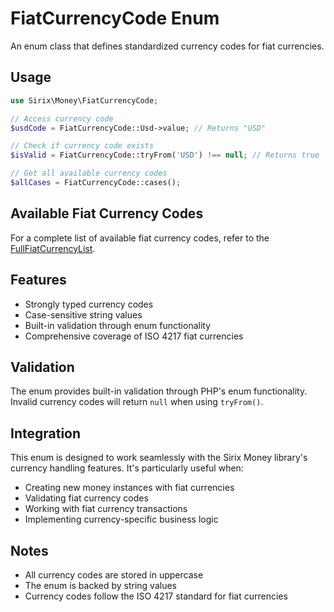 # FiatCurrencyCode Enum

An enum class that defines standardized currency codes for fiat currencies.

## Usage

```php
use Sirix\Money\FiatCurrencyCode;

// Access currency code
$usdCode = FiatCurrencyCode::Usd->value; // Returns "USD"

// Check if currency code exists
$isValid = FiatCurrencyCode::tryFrom('USD') !== null; // Returns true

// Get all available currency codes
$allCases = FiatCurrencyCode::cases();
```

## Available Fiat Currency Codes

For a complete list of available fiat currency codes, refer to the [FullFiatCurrencyList](./FullFiatCurrencyList.md).

## Features

- Strongly typed currency codes
- Case-sensitive string values
- Built-in validation through enum functionality
- Comprehensive coverage of ISO 4217 fiat currencies

## Validation

The enum provides built-in validation through PHP's enum functionality. Invalid currency codes will return `null` when using `tryFrom()`.

## Integration

This enum is designed to work seamlessly with the Sirix Money library's currency handling features. It's particularly useful when:

- Creating new money instances with fiat currencies
- Validating fiat currency codes
- Working with fiat currency transactions
- Implementing currency-specific business logic

## Notes

- All currency codes are stored in uppercase
- The enum is backed by string values
- Currency codes follow the ISO 4217 standard for fiat currencies
